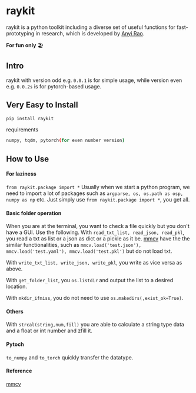# raykit 
raykit is a python toolkit including a diverse set of useful functions for fast-prototyping in research, which is developed by [Anyi Rao](https://anyirao.com/).

**For fun only** 🏖️

## Intro
raykit with version odd e.g. ```0.0.1``` is for simple usage, while version even e.g. ```0.0.2s``` is for pytorch-based usage.

## Very Easy to Install

```sh
pip install raykit
 ```

requirements
```sh
numpy, tqdm, pytorch(for even number version)
 ```

## How to Use
#### For laziness
```from raykit.package import *```
Usually when we start a python program, we need to import a lot of packages such as ```argparse, os, os.path as osp, numpy as np``` etc. Just simply use ```from raykit.package import *```, you get all.

#### Basic folder operation
When you are at the terminal, you want to check a file quickly but you don't have a GUI. Use the following. With ```read_txt_list, read_json, read_pkl```, you read a txt as list or a json as dict or a pickle as it be. [mmcv](https://github.com/open-mmlab/mmcv) have the the similar functionalities, such as ```mmcv.load('test.json'), mmcv.load('test.yaml'), mmcv.load('test.pkl')``` but do not load txt.

With ```write_txt_list, write_json, write_pkl```, you write as vice versa as above.

With ```get_folder_list```, you ```os.listdir``` and output the list to a desired location.

With ```mkdir_ifmiss```, you do not need to use ```os.makedirs(,exist_ok=True)```.

#### Others
With ```strcal(string,num,fill)``` you are able to calculate a string type data and a float or int number and zfill it. 

#### Pytoch
```to_numpy``` and ```to_torch``` quickly transfer the datatype.


#### Reference
[mmcv](https://github.com/open-mmlab/mmcv)